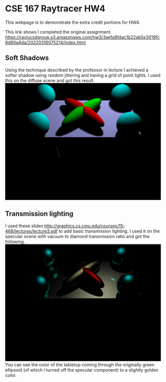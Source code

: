 # CSE 167 Raytracer HW4
This webpage is to demonstrate the extra credit portions for HW4.

This link shows I completed the original assignment.
https://raviucsdgroup.s3.amazonaws.com/hw3/3aefa8fdac1b22ab5e3019fc8d80a4da/20220316075214/index.html

## Soft Shadows
Using the technique described by the professor in lecture I achieved a softer shadow using random jittering and having a grid of point lights. I used this on the diffuse scene and got this result.
![softshadow](./assets/scene4-diffuse-soft.png)

## Transmission lighting
I used these slides http://graphics.cs.cmu.edu/courses/15-468/lectures/lecture3.pdf to add basic transmission lighting. I used it on the specular scene with vacuum to diamond transmission ratio and got the following.
![specularrefract](./assets/scene4-refraction.png)
You can see the color of the tabletop coming through the originally green ellipsoid (of which I turned off the specular component) to a slightly golden color.
